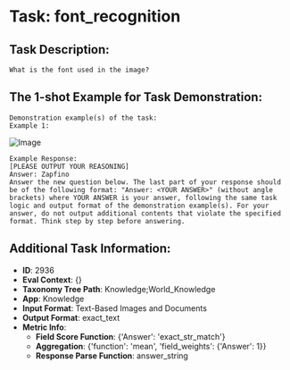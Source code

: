 # Task: font_recognition

## Task Description:

```
What is the font used in the image?
```

## The 1-shot Example for Task Demonstration:

```
Demonstration example(s) of the task:
Example 1:
```

![Image](1.png)

```
Example Response:
[PLEASE OUTPUT YOUR REASONING]
Answer: Zapfino
Answer the new question below. The last part of your response should be of the following format: "Answer: <YOUR ANSWER>" (without angle brackets) where YOUR ANSWER is your answer, following the same task logic and output format of the demonstration example(s). For your answer, do not output additional contents that violate the specified format. Think step by step before answering.
```

## Additional Task Information:

- **ID**: 2936
- **Eval Context**: {}
- **Taxonomy Tree Path**: Knowledge;World_Knowledge
- **App**: Knowledge
- **Input Format**: Text-Based Images and Documents
- **Output Format**: exact_text
- **Metric Info**:
  - **Field Score Function**: {'Answer': 'exact_str_match'}
  - **Aggregation**: {'function': 'mean', 'field_weights': {'Answer': 1}}
  - **Response Parse Function**: answer_string

